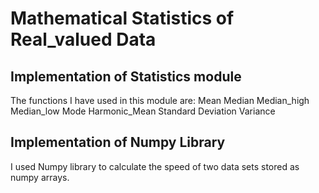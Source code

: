 # Mathematical Statistics of Real_valued Data

## Implementation of Statistics module 
The functions I have used in this module are:
Mean
Median
Median_high
Median_low
Mode
Harmonic_Mean
Standard Deviation
Variance

## Implementation of Numpy Library 
I used Numpy library to calculate the speed of two data sets stored as numpy arrays.
